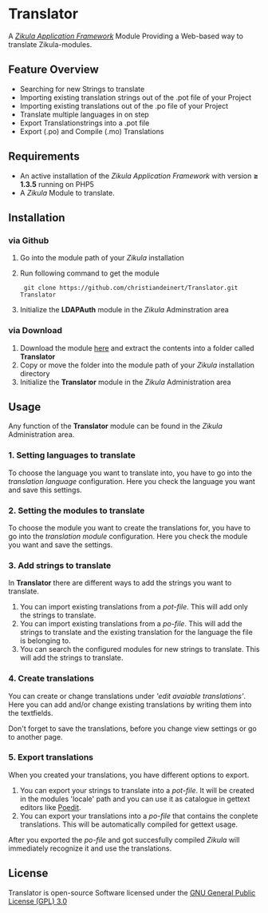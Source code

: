 # Translator

A *[Zikula Application Framework](http://www.zikula.org)* Module Providing a Web-based way to translate Zikula-modules.


## Feature Overview

- Searching for new Strings to translate
- Importing existing translation strings out of the .pot file of your Project
- Importing existing translations out of the .po file of your Project
- Translate multiple languages in on step
- Export Translationstrings into a .pot file
- Export (.po) and Compile (.mo) Translations

## Requirements

- An active installation of the _Zikula Application Framework_ with version **&ge; 1.3.5** running on PHP5
- A _Zikula_ Module to translate.


## Installation

### via Github
1. Go into the module path of your _Zikula_ installation
2. Run following command to get the module

		git clone https://github.com/christiandeinert/Translator.git Translator
3. Initialize the **LDAPAuth** module in the _Zikula_ Adminstration area

### via Download
1. Download the module [here](http://github.com/ChDeinert/Translator/archive/master.zip) and extract the contents into a folder called **Translator**
2. Copy or move the folder into the module path of your _Zikula_ installation directory
3. Initialize the **Translator** module in the _Zikula_ Administration area


## Usage

Any function of the **Translator** module can be found in the _Zikula_ Administration area.

### 1. Setting languages to translate

To choose the language you want to translate into, you have to go into the *translation language* configuration. 
Here you check the language you want and save this settings.

### 2. Setting the modules to translate

To choose the module you want to create the translations for, you have to go into the *translation module* configuration.
Here you check the module you want and save the settings.

### 3. Add strings to translate

In **Translator** there are different ways to add the strings you want to translate.

1. You can import existing translations from a *pot-file*. This will add only the strings to translate.
2. You can import existing translations from a *po-file*. This will add the strings to translate and the existing translation for the language the file is belonging to.
3. You can search the configured modules for new strings to translate. This will add the strings to translate.

### 4. Create translations

You can create or change translations under *'edit avaiable translations'*. Here you can add and/or change existing translations by writing them into the textfields.

Don't forget to save the translations, before you change view settings or go to another page.

### 5. Export translations

When you created your translations, you have different options to export.

1. You can export your strings to translate into a *pot-file*. It will be created in the modules 'locale' path and you can use it as catalogue in gettext editors like [Poedit](http://www.poedit.net).
2. You can export your translations into a *po-file* that contains the conplete translations. This will be automatically compiled for gettext usage. 

After you exported the *po-file* and got succesfully compiled _Zikula_ will immediately recognize it and use the translations.

## License

Translator is open-source Software licensed under the [GNU General Public License (GPL) 3.0](http://www.gnu.org/licenses/gpl-3.0)
